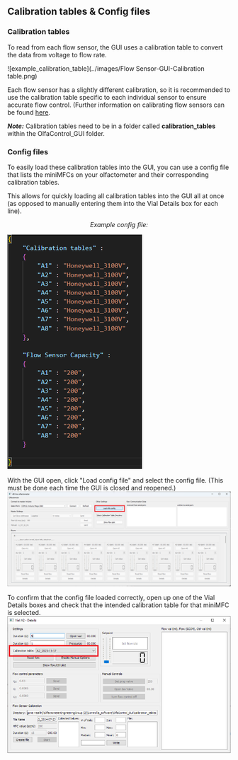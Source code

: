 ## Calibration tables & Config files
### Calibration tables

To read from each flow sensor, the GUI uses a calibration table to convert the data from voltage to flow rate.  
<!--<p align="center"> <img src="../images/Flow Sensor-GUI-Calibration table.png" width="100%"></p>-->
![example_calibration_table](../images/Flow Sensor-GUI-Calibration table.png)

Each flow sensor has a slightly different calibration, so it is recommended to use the calibration table specific to each individual sensor to ensure accurate flow control. (Further information on calibrating flow sensors can be found [here](Resources/flow_sensor_calibration.md).  

***Note:*** Calibration tables need to be in a folder called **calibration_tables** within the OlfaControl_GUI folder.  
### Config files

To easily load these calibration tables into the GUI, you can use a config file that lists the miniMFCs on your olfactometer and their corresponding calibration tables.  

This allows for quickly loading all calibration tables into the GUI all at once (as opposed to manually entering them into the Vial Details box for each line).  
*<p align="center"> *Example config file:*  </p>*
<!--<p align="center"> <img src="../images/setup_GUI_03_configFile.png" width="50%"></p>-->
![setup_GUI_03_config](../images/setup_GUI_03_configFile.png)

With the GUI open, click "Load config file" and select the config file. (This must be done each time the GUI is closed and reopened.)  
![setup_GUI_02](../images/setup_GUI_02_loadConfig.png)

To confirm that the config file loaded correctly, open up one of the Vial Details boxes and check that the intended calibration table for that miniMFC is selected.  
![setup_GUI_vialDetails](../images/setup_GUI_vialDetails.png)
